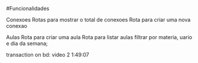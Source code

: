 
#Funcionalidades

Conexoes
    Rotas para mostrar o total de conexoes
    Rota para criar uma nova conexao

Aulas
    Rota para criar uma aula
    Rota para listar aulas
        filtrar por materia, uario e dia da semana;


transaction on bd: video 2 1:49:07